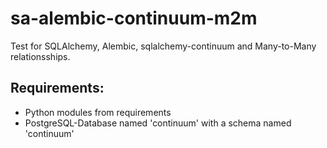 sa-alembic-continuum-m2m
========================

Test for SQLAlchemy, Alembic, sqlalchemy-continuum and Many-to-Many relationsships.

Requirements:
-------------

* Python modules from requirements
* PostgreSQL-Database named 'continuum' with a schema named 'continuum'


